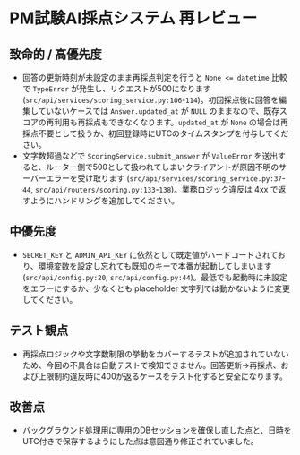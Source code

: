 ﻿# PM試験AI採点システム 再レビュー

## 致命的 / 高優先度
- 回答の更新時刻が未設定のまま再採点判定を行うと `None <= datetime` 比較で `TypeError` が発生し、リクエストが500になります (`src/api/services/scoring_service.py:106`-`114`)。初回採点後に回答を編集していないケースでは `Answer.updated_at` が `NULL` のままなので、既存スコアの再利用も再採点もできなくなります。`updated_at` が `None` の場合は再採点不要として扱うか、初回登録時にUTCのタイムスタンプを付与してください。
- 文字数超過などで `ScoringService.submit_answer` が `ValueError` を送出すると、ルーター側で500として扱われてしまいクライアントが原因不明のサーバーエラーを受け取ります (`src/api/services/scoring_service.py:37`-`44`, `src/api/routers/scoring.py:133`-`138`)。業務ロジック違反は 4xx で返すようにハンドリングを追加してください。

## 中優先度
- `SECRET_KEY` と `ADMIN_API_KEY` に依然として既定値がハードコードされており、環境変数を設定し忘れても既知のキーで本番が起動してしまいます (`src/api/config.py:20`, `src/api/config.py:44`)。最低でも起動時に未設定をエラーにするか、少なくとも placeholder 文字列では動かないように変更してください。

## テスト観点
- 再採点ロジックや文字数制限の挙動をカバーするテストが追加されていないため、今回の不具合は自動テストで検知できません。回答更新→再採点、および上限制約違反時に400が返るケースをテスト化すると安全になります。

## 改善点
- バックグラウンド処理用に専用のDBセッションを確保し直した点と、日時をUTC付きで保存するようにした点は意図通り修正されていました。

